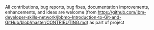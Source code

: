 All contributions, bug reports, bug fixes, documentation improvements, enhancements, and ideas are welcome (from https://github.com/ibm-developer-skills-network/jbbmo-Introduction-to-Git-and-GitHub/blob/master/CONTRIBUTING.md) as part of project
